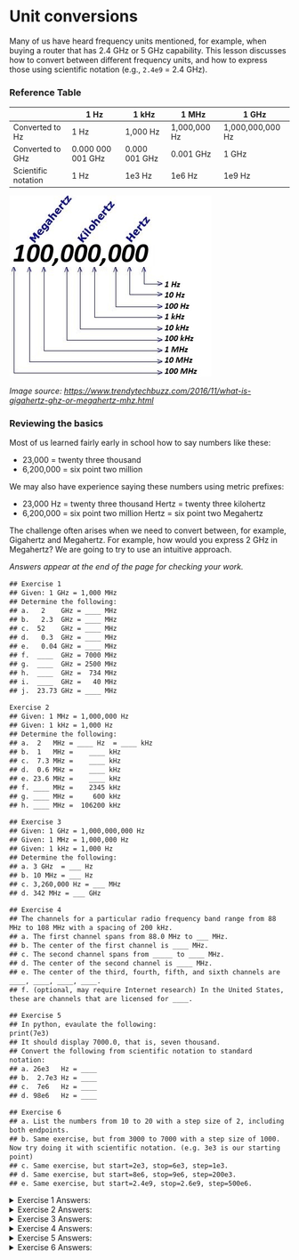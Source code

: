 # Unit conversions

Many of us have heard frequency units mentioned, for example, when buying a router that has 2.4 GHz or 5 GHz capability. This lesson discusses how to convert between different frequency units, and how to express those using scientific notation (e.g., `2.4e9` = 2.4 GHz).

### Reference Table

|                    | 1 Hz | 1 kHz    | 1 MHz        | 1 GHz            |
|--------------------|------|----------|--------------|------------------|
| Converted to Hz    | 1 Hz | 1,000 Hz | 1,000,000 Hz | 1,000,000,000 Hz |
| Converted to GHz   |   0.000 000 001 GHz  |     0.000 001 GHz     |       0.001 GHz       |         1 GHz    |
| Scientific notation| 1 Hz | 1e3 Hz   | 1e6 Hz       | 1e9 Hz           |

![Image showing MHz, kHz, and Hz place values](https://github.com/python-can-define-radio/sdr-course/blob/main/resources/ghz.jpg?raw=true)  

_Image source: https://www.trendytechbuzz.com/2016/11/what-is-gigahertz-ghz-or-megahertz-mhz.html_

### Reviewing the basics

Most of us learned fairly early in school how to say numbers like these:

- 23,000 = twenty three thousand
- 6,200,000 = six point two million

We may also have experience saying these numbers using metric prefixes:

- 23,000 Hz = twenty three thousand Hertz = twenty three kilohertz
- 6,200,000 = six point two million Hertz = six point two Megahertz

The challenge often arises when we need to convert between, for example, Gigahertz and Megahertz. For example, how would you express 2 GHz in Megahertz? We are going to try to use an intuitive approach.

_Answers appear at the end of the page for checking your work._


```
## Exercise 1
## Given: 1 GHz = 1,000 MHz
## Determine the following:
## a.   2    GHz = ____ MHz
## b.   2.3  GHz = ____ MHz
## c.  52    GHz = ____ MHz
## d.   0.3  GHz = ____ MHz
## e.   0.04 GHz = ____ MHz
## f.  ____  GHz = 7000 MHz
## g.  ____  GHz = 2500 MHz
## h.  ____  GHz =  734 MHz
## i.  ____  GHz =   40 MHz
## j.  23.73 GHz = ____ MHz
```

```
Exercise 2
## Given: 1 MHz = 1,000,000 Hz
## Given: 1 kHz = 1,000 Hz
## Determine the following:
## a.  2   MHz = ____ Hz  = ____ kHz
## b.  1   MHz =    ____ kHz
## c.  7.3 MHz =    ____ kHz
## d.  0.6 MHz =    ____ kHz
## e. 23.6 MHz =    ____ kHz
## f. ____ MHz =    2345 kHz
## g. ____ MHz =     600 kHz
## h. ____ MHz =  106200 kHz
```

```
## Exercise 3
## Given: 1 GHz = 1,000,000,000 Hz
## Given: 1 MHz = 1,000,000 Hz
## Given: 1 kHz = 1,000 Hz
## Determine the following:
## a. 3 GHz  = ___ Hz
## b. 10 MHz = ___ Hz
## c. 3,260,000 Hz = ___ MHz
## d. 342 MHz = ___ GHz
```

```
## Exercise 4
## The channels for a particular radio frequency band range from 88 MHz to 108 MHz with a spacing of 200 kHz.
## a. The first channel spans from 88.0 MHz to ___ MHz.
## b. The center of the first channel is ____ MHz.
## c. The second channel spans from _____ to ____ MHz.
## d. The center of the second channel is ____ MHz.
## e. The center of the third, fourth, fifth, and sixth channels are ____, ____, ____, ____.
## f. (optional, may require Internet research) In the United States, these are channels that are licensed for ____.
```


```python3
## Exercise 5
## In python, evaulate the following:
print(7e3)
## It should display 7000.0, that is, seven thousand.
## Convert the following from scientific notation to standard notation:
## a. 26e3   Hz = ____
## b.  2.7e3 Hz = ____
## c.  7e6   Hz = ____
## d. 98e6   Hz = ____
```

```
## Exercise 6
## a. List the numbers from 10 to 20 with a step size of 2, including both endpoints.
## b. Same exercise, but from 3000 to 7000 with a step size of 1000. Now try doing it with scientific notation. (e.g. 3e3 is our starting point)
## c. Same exercise, but start=2e3, stop=6e3, step=1e3.
## d. Same exercise, but start=8e6, stop=9e6, step=200e3.
## e. Same exercise, but start=2.4e9, stop=2.6e9, step=500e6.
```

<details><summary>Exercise 1 Answers:</summary>

```
a. 2,000 MHz
b. 2,300 MHz
c. 52,000 MHz
d. 300 MHz
e. 40 MHz
f. 7 GHz
g. 2.5 GHz
h. 0.734 GHz
i. 0.04 GHz
j. 23,730 MHz
```

</details>

<details><summary>Exercise 2 Answers:</summary>

```
a. 2,000,000 Hz = 2,000 kHz
b. 1,000 kHz
c. 7,300 kHz
d. 600 kHz
e. 23,600 kHz
f. 2.345 MHz
g. 0.6 MHz
h. 106.2 MHz
```

</details>

<details><summary>Exercise 3 Answers:</summary>

```
a. 3,000,000,000 Hz
b. 10,000,000 Hz
c. 3.26 MHz
d. 0.342 GHz
```

</details>

<details><summary>Exercise 4 Answers:</summary>

```
a. 88.2 MHz
b. 88.1 MHz
c. 88.2 to 88.4 MHz
d. 88.3 MHz
e. 88.5, 88.7, 88.9, 90.1
f. FM Radio
```

</details>

<details><summary>Exercise 5 Answers:</summary>

```
a. 26,000 Hz
b. 2,700 Hz
c. 7,000,000 Hz
d. 98,000,000 Hz  
```

</details>

<details><summary>Exercise 6 Answers:</summary>

```
a. 10, 12, 14, 16, 18, 20
b. 3000, 4000, 5000, 6000, 7000  or
    3e3,  4e3,  5e3,  6e3,  7e3
c. 2e3, 3e3, 4e3, 5e3, 6e3
d. 8e6, 8.2e6, 8.4e6, 8.6e6, 8.8e6, 9.0e6
e. 2.4e9, 2.45e9, 2.5e9, 2.55e9, 2.6e9
```

</details>